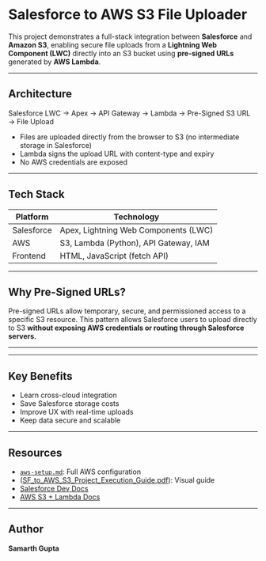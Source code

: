 # Salesforce to AWS S3 File Uploader

This project demonstrates a full-stack integration between **Salesforce** and **Amazon S3**, enabling secure file uploads from a **Lightning Web Component (LWC)** directly into an S3 bucket using **pre-signed URLs** generated by **AWS Lambda**.

---

## Architecture
Salesforce LWC → Apex → API Gateway → Lambda → Pre-Signed S3 URL → File Upload



-  Files are uploaded directly from the browser to S3 (no intermediate storage in Salesforce)
-  Lambda signs the upload URL with content-type and expiry
-  No AWS credentials are exposed

---

## Tech Stack

| Platform     | Technology                           |
|--------------|---------------------------------------|
| Salesforce   | Apex, Lightning Web Components (LWC) |
| AWS          | S3, Lambda (Python), API Gateway, IAM|
| Frontend     | HTML, JavaScript (fetch API)         |

---

## Why Pre-Signed URLs?

Pre-signed URLs allow temporary, secure, and permissioned access to a specific S3 resource. This pattern allows Salesforce users to upload directly to S3 **without exposing AWS credentials or routing through Salesforce servers.**

---
---

## Key Benefits

-  Learn cross-cloud integration
-  Save Salesforce storage costs
-  Improve UX with real-time uploads
-  Keep data secure and scalable

---

##  Resources

- [`aws-setup.md`](aws-setup.md): Full AWS configuration
- ([SF_to_AWS_S3_Project_Execution_Guide.pdf](https://github.com/samarthg55/salesforce-aws-s3-file-uploader?tab=readme-ov-file#:~:text=Salesforce_AWS_S3_Uploader_Guide.pdf)): Visual guide
- [Salesforce Dev Docs](https://developer.salesforce.com/)
- [AWS S3 + Lambda Docs](https://docs.aws.amazon.com/)

---

## Author
**Samarth Gupta**  
